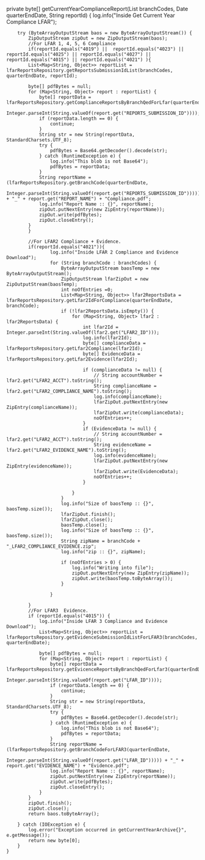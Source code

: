 private byte[] getCurrentYearComplianceReport(List<String> branchCodes, Date quarterEndDate, String reportId) {
        log.info("Inside Get Current Year Compliance LFAR");

        try (ByteArrayOutputStream baos = new ByteArrayOutputStream()) {
            ZipOutputStream zipOut = new ZipOutputStream(baos);
            //For LFAR 1, 4, 5, 6 Compliance
            if(reportId.equals("4019") ||  reportId.equals("4023") || reportId.equals("4025") || reportId.equals("4027") || reportId.equals("4015") || reportId.equals("4021") ){
            List<Map<String, Object>> reportList = lfarReportsRepository.getReportsSubmissionIdList(branchCodes, quarterEndDate, reportId);

            byte[] pdfBytes = null;
            for (Map<String, Object> report : reportList) {
                byte[] reportData = lfarReportsRepository.getComplianceReportsByBranchQedForLfar(quarterEndDate,
                        Integer.parseInt(String.valueOf(report.get("REPORTS_SUBMISSION_ID"))));
                if (reportData.length == 0) {
                    continue;
                }
                String str = new String(reportData, StandardCharsets.UTF_8);
                try {
                    pdfBytes = Base64.getDecoder().decode(str);
                } catch (RuntimeException e) {
                    log.info("This blob is not Base64");
                    pdfBytes = reportData;
                }
                String reportName = (lfarReportsRepository.getBranchCode(quarterEndDate,
                        Integer.parseInt(String.valueOf(report.get("REPORTS_SUBMISSION_ID"))))) + "_" + report.get("REPORT_NAME") + "Compliance.pdf";
                log.info("Report Name :: {}", reportName);
                zipOut.putNextEntry(new ZipEntry(reportName));
                zipOut.write(pdfBytes);
                zipOut.closeEntry();
            }
            }

            //For LFAR2 Compliance + Evidence.
            if(reportId.equals("4021")){
                    log.info("Inside LFAR 2 Compliance and Evidence Download");
                    for (String branchCode : branchCodes) {
                        ByteArrayOutputStream baosTemp = new ByteArrayOutputStream();
                        ZipOutputStream lfarZipOut = new ZipOutputStream(baosTemp);
                        int noOfEntries =0;
                        List<Map<String, Object>> lfar2ReportsData = lfarReportsRepository.getLfar2IdForCompliance(quarterEndDate, branchCode);
                        if (!lfar2ReportsData.isEmpty()) {
                            for (Map<String, Object> lfar2 : lfar2ReportsData) {
                                int lfar2Id = Integer.parseInt(String.valueOf(lfar2.get("LFAR2_ID")));
                                log.info(lfar2Id);
                                byte[] complianceData = lfarReportsRepository.getLfar2Compliance(lfar2Id);
                                byte[] EvidenceData = lfarReportsRepository.getLfar2Evidence(lfar2Id);

                                if (complianceData != null) {
                                    // String accountNumber = lfar2.get("LFAR2_ACCT").toString();
                                    String complianceName = lfar2.get("LFAR2_COMPLIANCE_NAME").toString();
                                    log.info(complianceName);
                                    lfarZipOut.putNextEntry(new ZipEntry(complianceName));
                                    lfarZipOut.write(complianceData);
                                    noOfEntries++;
                                }
                                if (EvidenceData != null) {
                                    // String accountNumber = lfar2.get("LFAR2_ACCT").toString();
                                    String evidenceName = lfar2.get("LFAR2_EVIDENCE_NAME").toString();
                                    log.info(evidenceName);
                                    lfarZipOut.putNextEntry(new ZipEntry(evidenceName));
                                    lfarZipOut.write(EvidenceData);
                                    noOfEntries++;
                                }

                            }
                        }
                        log.info("Size of baosTemp :: {}", baosTemp.size());
                        lfarZipOut.finish();
                        lfarZipOut.close();
                        baosTemp.close();
                        log.info("Size of baosTemp :: {}", baosTemp.size());
                        String zipName = branchCode + "_LFAR2_COMPLIANCE_EVIDENCE.zip";
                        log.info("zip :: {}", zipName);

                        if (noOfEntries > 0) {
                            log.info("Writing into file");
                            zipOut.putNextEntry(new ZipEntry(zipName));
                            zipOut.write(baosTemp.toByteArray());
                        }

                    }

            }
            //For LFAR3  Evidence.
            if (reportId.equals("4015")) {
                log.info("Inside LFAR 3 Compliance and Evidence Download");
                List<Map<String, Object>> reportList = lfarReportsRepository.getEvidenceSubmissionIdListForLFAR3(branchCodes, quarterEndDate);

                byte[] pdfBytes = null;
                for (Map<String, Object> report : reportList) {
                    byte[] reportData = lfarReportsRepository.getEvicenceReportsByBranchQedForLfar3(quarterEndDate,
                            Integer.parseInt(String.valueOf(report.get("LFAR_ID"))));
                    if (reportData.length == 0) {
                        continue;
                    }
                    String str = new String(reportData, StandardCharsets.UTF_8);
                    try {
                        pdfBytes = Base64.getDecoder().decode(str);
                    } catch (RuntimeException e) {
                        log.info("This blob is not Base64");
                        pdfBytes = reportData;
                    }
                    String reportName = (lfarReportsRepository.getBranchCodeForLFAR3(quarterEndDate,
                            Integer.parseInt(String.valueOf(report.get("LFAR_ID"))))) + "_" + report.get("EVIDENCE_NAME") + "Evidence.pdf";
                    log.info("Report Name :: {}", reportName);
                    zipOut.putNextEntry(new ZipEntry(reportName));
                    zipOut.write(pdfBytes);
                    zipOut.closeEntry();
                }
            }
            zipOut.finish();
            zipOut.close();
            return baos.toByteArray();

        } catch (IOException e) {
            log.error("Exception occurred in getCurrentYearArchive{}", e.getMessage());
            return new byte[0];
        }
    }
